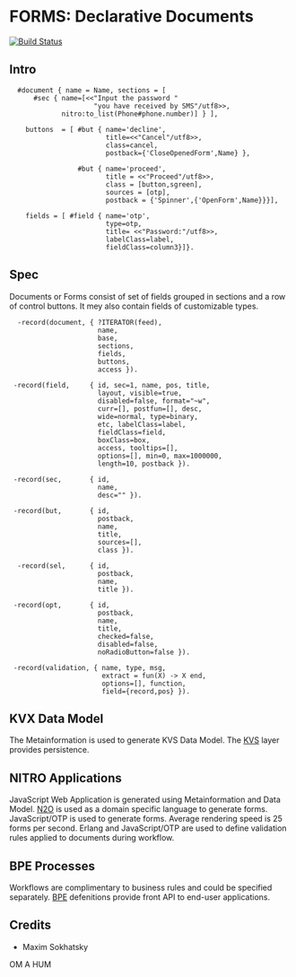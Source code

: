 FORMS: Declarative Documents
============================

[![Build Status](https://travis-ci.org/synrc/forms.svg?branch=master)](https://travis-ci.org/synrc/forms)

Intro
-----

```
  #document { name = Name, sections = [
      #sec { name=[<<"Input the password "
                     "you have received by SMS"/utf8>>,
             nitro:to_list(Phone#phone.number)] } ],

    buttons  = [ #but { name='decline',
                        title=<<"Cancel"/utf8>>,
                        class=cancel,
                        postback={'CloseOpenedForm',Name} },

                 #but { name='proceed',
                        title = <<"Proceed"/utf8>>,
                        class = [button,sgreen],
                        sources = [otp],
                        postback = {'Spinner',{'OpenForm',Name}}}],

    fields = [ #field { name='otp',
                        type=otp,
                        title= <<"Password:"/utf8>>,
                        labelClass=label,
                        fieldClass=column3}]}.

```

Spec
----

Documents or Forms consist of set of fields grouped
in sections and a row of control buttons.
It mey also contain fields of customizable types.

```
  -record(document, { ?ITERATOR(feed),
                      name,
                      base,
                      sections,
                      fields,
                      buttons,
                      access }).
```

```
 -record(field,     { id, sec=1, name, pos, title,
                      layout, visible=true,
                      disabled=false, format="~w",
                      curr=[], postfun=[], desc,
                      wide=normal, type=binary,
                      etc, labelClass=label,
                      fieldClass=field,
                      boxClass=box,
                      access, tooltips=[],
                      options=[], min=0, max=1000000,
                      length=10, postback }).
```

```
 -record(sec,       { id,
                      name,
                      desc="" }).
```
```
 -record(but,       { id,
                      postback,
                      name,
                      title,
                      sources=[],
                      class }).
```
```
  -record(sel,      { id,
                      postback,
                      name,
                      title }).
```
```
 -record(opt,       { id,
                      postback,
                      name,
                      title,
                      checked=false,
                      disabled=false,
                      noRadioButton=false }).
```
```
 -record(validation, { name, type, msg,
                       extract = fun(X) -> X end,
                       options=[], function,
                       field={record,pos} }).
```

KVX Data Model
--------------

The Metainformation is used to generate KVS Data Model.
The [KVS](http://github.com/o7/kvx) layer provides persistence.

NITRO Applications
-----------------

JavaScript Web Application is generated using Metainformation and Data Model.
[N2O](http://github.com/o7/n2o) is used as a domain specific language to generate forms.
JavaScript/OTP is used to generate forms. Average rendering speed is 25 forms per second.
Erlang and JavaScript/OTP are used to define validation
rules applied to documents during workflow.

BPE Processes
-------------

Workflows are complimentary to business rules and could be specified separately.
[BPE](http://github.com/o7/bpe) defenitions provide front API to end-user applications.

Credits
-------

* Maxim Sokhatsky

OM A HUM
